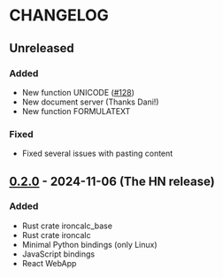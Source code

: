 # CHANGELOG

## Unreleased

### Added

- New function UNICODE ([#128](https://github.com/ironcalc/IronCalc/pull/128))
- New document server (Thanks Dani!)
- New function FORMULATEXT

### Fixed

- Fixed several issues with pasting content

## [0.2.0] - 2024-11-06 (The HN release)

### Added

- Rust crate ironcalc_base
- Rust crate ironcalc
- Minimal Python bindings (only Linux)
- JavaScript bindings
- React WebApp

[0.2.0]: https://github.com/IronCalc/ironcalc/releases/tag/v0.2.0
